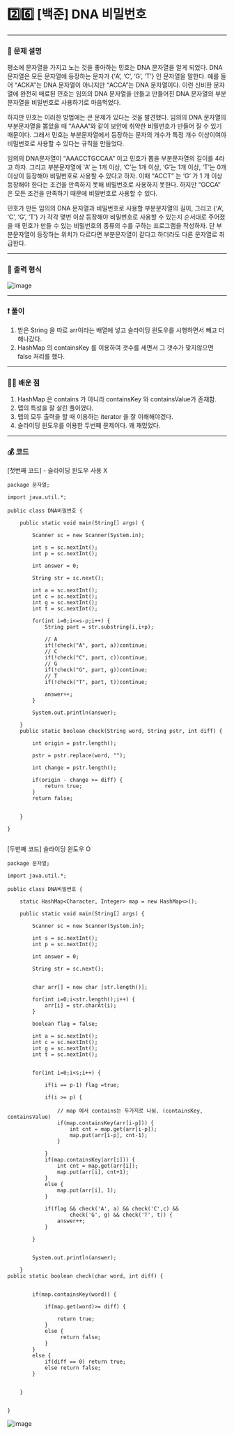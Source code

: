 # 2️⃣6️⃣ [백준] DNA 비밀번호 </span> 

---
### 📃 문제 설명
평소에 문자열을 가지고 노는 것을 좋아하는 민호는 DNA 문자열을 알게 되었다. DNA 문자열은 모든 문자열에 등장하는 문자가 {‘A’, ‘C’, ‘G’, ‘T’} 인 문자열을 말한다. 
예를 들어 “ACKA”는 DNA 문자열이 아니지만 “ACCA”는 DNA 문자열이다. 
이런 신비한 문자열에 완전히 매료된 민호는 임의의 DNA 문자열을 만들고 만들어진 DNA 문자열의 부분문자열을 비밀번호로 사용하기로 마음먹었다.

하지만 민호는 이러한 방법에는 큰 문제가 있다는 것을 발견했다. 
임의의 DNA 문자열의 부분문자열을 뽑았을 때 “AAAA”와 같이 보안에 취약한 비밀번호가 만들어 질 수 있기 때문이다. 
그래서 민호는 부분문자열에서 등장하는 문자의 개수가 특정 개수 이상이여야 비밀번호로 사용할 수 있다는 규칙을 만들었다.

임의의 DNA문자열이 “AAACCTGCCAA” 이고 민호가 뽑을 부분문자열의 길이를 4라고 하자. 
그리고 부분문자열에 ‘A’ 는 1개 이상, ‘C’는 1개 이상, ‘G’는 1개 이상, ‘T’는 0개 이상이 등장해야 비밀번호로 사용할 수 있다고 하자.
이때 “ACCT” 는 ‘G’ 가 1 개 이상 등장해야 한다는 조건을 만족하지 못해 비밀번호로 사용하지 못한다. 
하지만 “GCCA” 은 모든 조건을 만족하기 때문에 비밀번호로 사용할 수 있다.

민호가 만든 임의의 DNA 문자열과 비밀번호로 사용할 부분분자열의 길이, 
그리고 {‘A’, ‘C’, ‘G’, ‘T’} 가 각각 몇번 이상 등장해야 비밀번호로 사용할 수 있는지 순서대로 주어졌을 때 
민호가 만들 수 있는 비밀번호의 종류의 수를 구하는 프로그램을 작성하자. 
단 부분문자열이 등장하는 위치가 다르다면 부분문자열이 같다고 하더라도 다른 문자열로 취급한다.

---
### 🔑 출력 형식
![image](https://github.com/handaldog/DailyAlgo/assets/96431408/66beff02-dcfe-4cc4-84ab-556f022cec05)


---
### ❗️ 풀이 
1. 받은 String 을 따로 arr이라는 배열에 넣고 슬라이딩 윈도우를 시행하면서 빼고 더해나갔다.
2. HashMap 의 containsKey 를 이용하여 갯수를 세면서 그 갯수가 맞지않으면 false 처리를 했다.


--- 
### 👨‍💻 배운 점
1. HashMap 은 contains 가 아니라 containsKey 와 containsValue가 존재함.
2. 맵의 특성을 잘 살린 풀이였다.
3. 맵의 모두 출력을 할 때 이용하는 iterator 을 잘 이해해야겠다.
4. 슬라이딩 윈도우를 이용한 두번째 문제이다. 꽤 재밌었다.


---
### 💰 코드
[첫번째 코드] - 슬라이딩 윈도우 사용 X
```
package 문자열;

import java.util.*;

public class DNA비밀번호 {

	public static void main(String[] args) {
		
		Scanner sc = new Scanner(System.in);
		
		int s = sc.nextInt();
		int p = sc.nextInt();
		
		int answer = 0;
		
		String str = sc.next();
		
		int a = sc.nextInt();
		int c = sc.nextInt();
		int g = sc.nextInt();
		int t = sc.nextInt();
		
		for(int i=0;i<=s-p;i++) {
			String part = str.substring(i,i+p);
				
			// A
			if(!check("A", part, a))continue;
			// C
			if(!check("C", part, c))continue;
			// G
			if(!check("G", part, g))continue;
			// T
			if(!check("T", part, t))continue;
			
			answer++;
		}
		
		System.out.println(answer);
			
	}
	public static boolean check(String word, String pstr, int diff) {
		
		int origin = pstr.length();
		
		pstr = pstr.replace(word, "");
		
		int change = pstr.length();
		
		if(origin - change >= diff) {
			return true;
		}
		return false;
		
		
	}

}


```
[두번째 코드] 슬라이딩 윈도우 O
```
package 문자열;

import java.util.*;

public class DNA비밀번호 {
	
	static HashMap<Character, Integer> map = new HashMap<>();

	public static void main(String[] args) {
		
		Scanner sc = new Scanner(System.in);
		
		int s = sc.nextInt();
		int p = sc.nextInt();
		
		int answer = 0;
		
		String str = sc.next();
		
				
		char arr[] = new char [str.length()];
		
		for(int i=0;i<str.length();i++) {
			arr[i] = str.charAt(i);
		}
		
		boolean flag = false;
			
		int a = sc.nextInt();
		int c = sc.nextInt();
		int g = sc.nextInt();
		int t = sc.nextInt();
		
				
		for(int i=0;i<s;i++) {
			
			if(i == p-1) flag =true;
			
			if(i >= p) {
				
				// map 에서 contains는 두가지로 나뉨. (containsKey, containsValue)
				if(map.containsKey(arr[i-p])) {
					int cnt = map.get(arr[i-p]);
					map.put(arr[i-p], cnt-1);
				}
				
			}
			if(map.containsKey(arr[i])) {
				int cnt = map.get(arr[i]);
				map.put(arr[i], cnt+1);
			}
			else {
				map.put(arr[i], 1);
			}
			
			if(flag && check('A', a) && check('C',c) && 
					check('G', g) && check('T', t)) {
				answer++;
			}
			
		}
		
		
		System.out.println(answer);
			
	}
public static boolean check(char word, int diff) {
	
		
		if(map.containsKey(word)) {
			
			if(map.get(word)>= diff) {
			
				return true;
			}
			else {
				 return false;
			}
		}
		else {
			if(diff == 0) return true;
			else return false;
		}
		
		
	}
	

}

```

![image](https://github.com/handaldog/DailyAlgo/assets/96431408/7f27b433-4326-4702-9683-c10e9c79622c)

